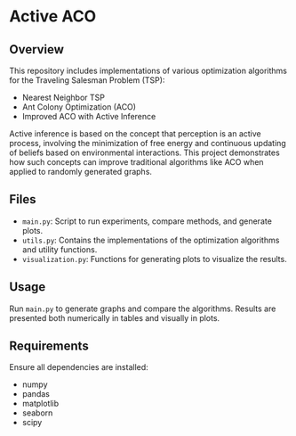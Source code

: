 # Active ACO

## Overview
This repository includes implementations of various optimization algorithms for the Traveling Salesman Problem (TSP):
- Nearest Neighbor TSP
- Ant Colony Optimization (ACO)
- Improved ACO with Active Inference

Active inference is based on the concept that perception is an active process, involving the minimization of free energy and continuous updating of beliefs based on environmental interactions. This project demonstrates how such concepts can improve traditional algorithms like ACO when applied to randomly generated graphs.

## Files
- `main.py`: Script to run experiments, compare methods, and generate plots.
- `utils.py`: Contains the implementations of the optimization algorithms and utility functions.
- `visualization.py`: Functions for generating plots to visualize the results.

## Usage
Run `main.py` to generate graphs and compare the algorithms. Results are presented both numerically in tables and visually in plots.

## Requirements
Ensure all dependencies are installed:
- numpy
- pandas
- matplotlib
- seaborn
- scipy

